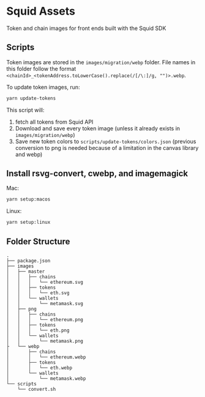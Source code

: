 # Squid Assets

Token and chain images for front ends built with the Squid SDK

## Scripts

Token images are stored in the `images/migration/webp` folder.
File names in this folder follow the format `<chainId>_<tokenAddress.toLowerCase().replace(/[/\:]/g, "")>.webp`.

To update token images, run:

```sh
yarn update-tokens
```

This script will:

1. fetch all tokens from Squid API
2. Download and save every token image (unless it already exists in `images/migration/webp`)
3. Save new token colors to `scripts/update-tokens/colors.json` (previous conversion to png is needed because of a limitation in the canvas library and webp)

## Install rsvg-convert, cwebp, and imagemagick

Mac:

```bash
yarn setup:macos
```

Linux:

```bash
yarn setup:linux
```

## Folder Structure

```
.
├── package.json
├── images
│   ├── master
│   │   ├── chains
│   │   │   └── ethereum.svg
│   │   ├── tokens
│   │   │   └── eth.svg
│   │   └── wallets
│   │       └── metamask.svg
│   ├── png
│   │   ├── chains
│   │   │   └── ethereum.png
│   │   ├── tokens
│   │   │   └── eth.png
│   │   └── wallets
│   │       └── metamask.png
├   └── webp
│       ├── chains
│       │   └── ethereum.webp
│       ├── tokens
│       │   └── eth.webp
│       └── wallets
│           └── metamask.webp
└── scripts
    └── convert.sh
```
